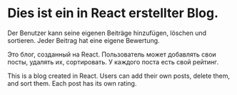 # Dies ist ein in React erstellter Blog. 
Der Benutzer kann seine eigenen Beiträge hinzufügen, löschen und sortieren. Jeder Beitrag hat eine eigene Bewertung.

Это блог, созданный на React. 
Пользователь может добавлять свои посты, удалять их, сортировать. У каждого поста есть свой рейтинг.

This is a blog created in React. 
Users can add their own posts, delete them, and sort them. Each post has its own rating.



